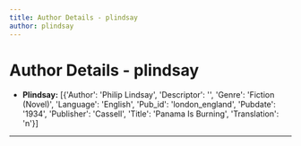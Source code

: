 ```yaml
---
title: Author Details - plindsay
author: plindsay
---
```


# Author Details - plindsay

<ul>
    <li><strong>Plindsay:</strong> [{'Author': 'Philip Lindsay', 'Descriptor': '', 'Genre': 'Fiction (Novel)', 'Language': 'English', 'Pub_id': 'london_england', 'Pubdate': '1934', 'Publisher': 'Cassell', 'Title': 'Panama Is Burning', 'Translation': 'n'}]</li>
</ul>
<hr>